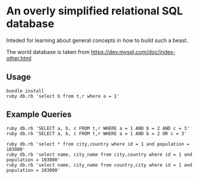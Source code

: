 # An overly simplified relational SQL database

Inteded for learning about general concepts in how to build such a
beast.

The world database is taken from https://dev.mysql.com/doc/index-other.html

## Usage

```
bundle install
ruby db.rb 'select b from t,r where a = 1'
```

## Example Queries

```
ruby db.rb 'SELECT a, b, c FROM t,r WHERE a = 1 AND b = 2 AND c = 3'
ruby db.rb 'SELECT a, b, c FROM t,r WHERE a = 1 AND b = 2 OR c = 3'

ruby db.rb 'select * from city,country where id = 1 and population = 103000'
ruby db.rb 'select name, city_name from city,country where id = 1 and population = 103000'
ruby db.rb 'select name, city_name from country,city where id = 1 and population = 103000'
```
